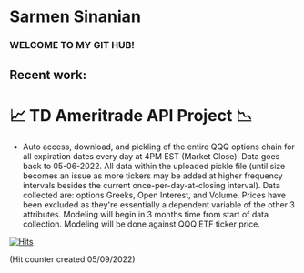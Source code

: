 # Sarmen Sinanian

### WELCOME TO MY GIT HUB!

## Recent work:

# :chart_with_upwards_trend: TD Ameritrade API Project :chart_with_downwards_trend:
<ul>
  <li>Auto access, download, and pickling of the entire QQQ options chain for all expiration dates every day at 4PM EST (Market Close). Data goes back to 05-06-2022. All data within the uploaded pickle file (until size becomes an issue as more tickers may be added at higher frequency intervals besides the current once-per-day-at-closing interval). Data collected are: options Greeks, Open Interest, and Volume. Prices have been excluded as they're essentially a dependent variable of the other 3 attributes. Modeling will begin in 3 months time from start of data collection. Modeling will be done against QQQ ETF ticker price.
</ul>

<!--
**SarmenSinanian/SarmenSinanian** is a ✨ _special_ ✨ repository because its `README.md` (this file) appears on your GitHub profile.

Here are some ideas to get you started:

- 🔭 I’m currently working on ...
- 🌱 I’m currently learning ...
- 👯 I’m looking to collaborate on ...
- 🤔 I’m looking for help with ...
- 💬 Ask me about ...
- 📫 How to reach me: ...
- 😄 Pronouns: ...
- ⚡ Fun fact: ...
-->

[![Hits](https://hits.seeyoufarm.com/api/count/incr/badge.svg?url=https%3A%2F%2Fgithub.com%2FSarmenSinanian&count_bg=%23FF0000&title_bg=%23555555&icon=&icon_color=%23E7E7E7&title=hits&edge_flat=false)](https://hits.seeyoufarm.com)

(Hit counter created 05/09/2022)
